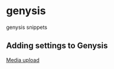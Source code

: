 # genysis
genysis snippets

## Adding settings to Genysis
[Media upload](https://github.com/aryanpatel/genysis/tree/master/settings)
